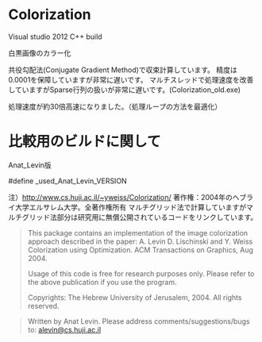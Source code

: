 # Colorization
  
Visual studio 2012 C++ build
  
白黒画像のカラー化

共役勾配法(Conjugate Gradient Method)で収束計算しています。
精度は0.0001を保障していますが非常に遅いです。
マルチスレッドで処理速度を改善していますがSparse行列の扱いが非常に遅いです。(Colorization_old.exe)

処理速度が約30倍高速になりました。（処理ループの方法を最適化）


# 比較用のビルドに関して
  
Anat_Levin版
  
#define _used_Anat_Levin_VERSION

注）<http://www.cs.huji.ac.il/~yweiss/Colorization/>
著作権：2004年のヘブライ大学エルサレム大学。全著作権所有
マルチグリッド法で計算していますがマルチグリッド法部分は研究用に無償公開されているコードをリンクしています。

>This package contains an implementation of the image colorization approach described in the paper:
>A. Levin D. Lischinski and Y. Weiss Colorization using Optimization.
>ACM Transactions on Graphics, Aug 2004. 
> 
>
>Usage of this code is free for research purposes only. 
>Please refer to the above publication if you use the program.
>
>Copyrights: The Hebrew University of Jerusalem, 2004.
>All rights reserved.

>Written by Anat Levin.
>Please address comments/suggestions/bugs to: <alevin@cs.huji.ac.il>

